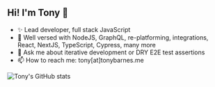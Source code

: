 ## Hi! I'm Tony 👋

- ✨ Lead developer, full stack JavaScript
- 👀 Well versed with NodeJS, GraphQL, re-platforming, integrations, React, NextJS, TypeScript, Cypress, many more
- 💬 Ask me about iterative development or DRY E2E test assertions
- 📫 How to reach me: tony[at]tonybarnes.me

![Tony's GitHub stats](https://github-readme-stats.vercel.app/api?username=ttbarnes&custom_title=GitHub%20Stats&show_icons=true&show=prs_merged_percentage,reviews&hide=commits,contribs,issues,stars&hide_rank=true)
